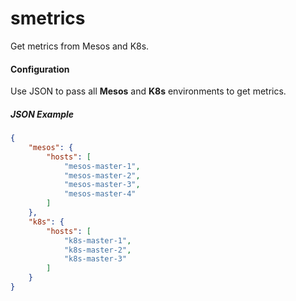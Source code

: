 # smetrics
Get metrics from Mesos and K8s.
#### Configuration
Use JSON to pass all **Mesos** and **K8s** environments to get metrics.

##### JSON Example
```json
{
    "mesos": { 
        "hosts": [
            "mesos-master-1", 
            "mesos-master-2", 
            "mesos-master-3", 
            "mesos-master-4"
        ]   
    },
    "k8s": {
        "hosts": [
            "k8s-master-1",
            "k8s-master-2",
            "k8s-master-3"
        ]
    }
}
```
